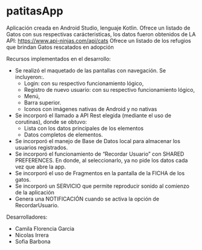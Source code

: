 # patitasApp

Aplicación creada en Android Studio, lenguaje Kotlin.
Ofrece un listado de Gatos con sus respectivas carácteristicas, los datos fueron obtenidos de LA API: https://www.api-ninjas.com/api/cats
Ofrece un listado de los refugios que brindan Gatos rescatados en adopción

Recursos implementados en el desarrollo:
+ Se realizó el maquetado de las pantallas con navegación. Se incluyeron:.
    - Login: con su respectivo funcionamiento lógico,
    - Registro de nuevo usuario: con su respectivo funcionamiento lógico,
    - Menú,
    - Barra superior.
    - Iconos con imágenes nativas de Android y no nativas
+ Se incorporó el llamado a API Rest elegida (mediante el uso de corutinas), donde se obtuvo:
    - Lista con los datos principales de los elementos
    - Datos completos de elementos.
+ Se incorporó el manejo de Base de Datos local para almacenar los usuarios registrados.
+ Se incorporó el funcionamiento de “Recordar Usuario” con SHARED PREFERENCES. En donde, al seleccionarlo, ya no pide los datos cada vez que abre la app.
+ Se incorporó el uso de Fragmentos en la pantalla de la FICHA de los gatos.
+ Se incorporó un SERVICIO que permite reproducir sonido al comienzo de la aplicación
+ Genera una NOTIFICACIÓN cuando se activa la opción de RecordarUsuario.

Desarrolladores:
+ Camila Florencia Garcia
+ Nicolas Irrera
+ Sofia Barbona
